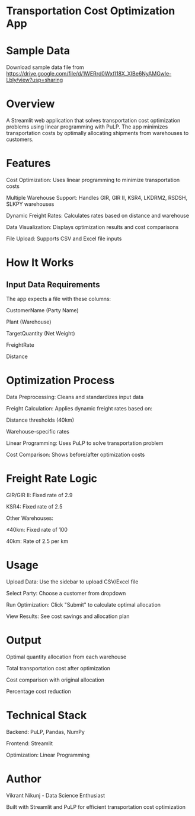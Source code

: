 # Transportation Cost Optimization App

# Sample Data
Download sample data file from  https://drive.google.com/file/d/1WERrd0WxfI18X_XIBe6NyAMGwle-LbIy/view?usp=sharing

# Overview
A Streamlit web application that solves transportation cost optimization problems using linear programming with PuLP. The app minimizes transportation costs by optimally allocating shipments from warehouses to customers.

# Features
Cost Optimization: Uses linear programming to minimize transportation costs

Multiple Warehouse Support: Handles GIR, GIR II, KSR4, LKDRM2, RSDSH, SLKPY warehouses

Dynamic Freight Rates: Calculates rates based on distance and warehouse

Data Visualization: Displays optimization results and cost comparisons

File Upload: Supports CSV and Excel file inputs

# How It Works

## Input Data Requirements

The app expects a file with these columns:

CustomerName (Party Name)

Plant (Warehouse)

TargetQuantity (Net Weight)

FreightRate

Distance

# Optimization Process

Data Preprocessing: Cleans and standardizes input data

Freight Calculation: Applies dynamic freight rates based on:

Distance thresholds (40km)

Warehouse-specific rates

Linear Programming: Uses PuLP to solve transportation problem

Cost Comparison: Shows before/after optimization costs

# Freight Rate Logic

GIR/GIR II: Fixed rate of 2.9

KSR4: Fixed rate of 2.5

Other Warehouses:

≤40km: Fixed rate of 100

40km: Rate of 2.5 per km

# Usage

Upload Data: Use the sidebar to upload CSV/Excel file

Select Party: Choose a customer from dropdown

Run Optimization: Click "Submit" to calculate optimal allocation

View Results: See cost savings and allocation plan

# Output

Optimal quantity allocation from each warehouse

Total transportation cost after optimization

Cost comparison with original allocation

Percentage cost reduction

# Technical Stack

Backend: PuLP, Pandas, NumPy

Frontend: Streamlit

Optimization: Linear Programming


# Author
Vikrant Nikunj - Data Science Enthusiast

Built with Streamlit and PuLP for efficient transportation cost optimization
